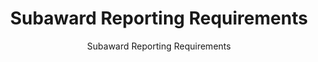 ---
layout: resources-landing
title: "Subaward Reporting Requirements"
subtitle: "Subaward Reporting Requirements"
doc-link: ../assets/files/2020ControllerAlert-FSRSwExample.pdf
filters: federal-financial-assistance controller-alert omb 2021 archived
fiscal_year: 2021
---